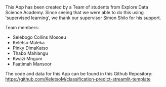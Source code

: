 #

This App has been created by a Team of students from Explore Data Science Academy. Since seeing that we were able to do this using 'supervised learning', we thank our supervisor Simon Shilo for his support.

Team members:
- Selebogo Collins Mosoeu
- Keletso Maleka
- Pinky DimaKatso
- Thabo Mahlangu
- Kwazi Mnguni
- Faatimah Mansoor

The code and data for this App can be found in this Github Repository: https://github.com/KeletsoM/classification-predict-streamlit-template